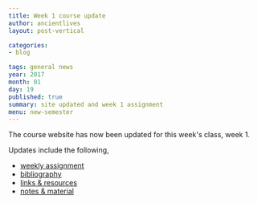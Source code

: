 ```yaml
---
title: Week 1 course update
author: ancientlives
layout: post-vertical

categories:
- blog

tags: general news
year: 2017
month: 01
day: 19
published: true
summary: site updated and week 1 assignment
menu: new-semester
---
```


The course website has now been updated for this week's class, week 1.

Updates include the following,

* [weekly assignment](/weekly_assignment)
* [bibliography](/bibliography)
* [links & resources](/links)
* [notes & material](/notes)
